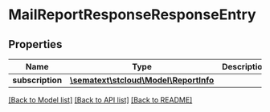 # MailReportResponseResponseEntry

## Properties

| Name             | Type                                                    | Description | Notes      |
| ---------------- | ------------------------------------------------------- | ----------- | ---------- |
| **subscription** | [**\sematext\stcloud\Model\ReportInfo**](ReportInfo.md) |             | [optional] |

[[Back to Model list]](../../README.md#documentation-for-models) [[Back to API list]](../../README.md#documentation-for-api-endpoints) [[Back to README]](../../README.md)
